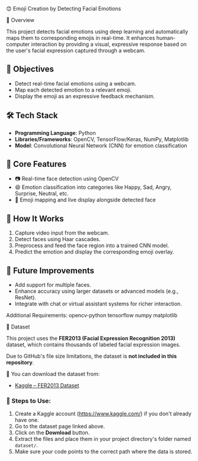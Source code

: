 😊 Emoji Creation by Detecting Facial Emotions

 📌 Overview

This project detects facial emotions using deep learning and automatically maps them to corresponding emojis in real-time.
It enhances human-computer interaction by providing a visual, expressive response based on the user's facial expression captured through a webcam.



## 🎯 Objectives

- Detect real-time facial emotions using a webcam.
- Map each detected emotion to a relevant emoji.
- Display the emoji as an expressive feedback mechanism.



## 🛠️ Tech Stack

- **Programming Language**: Python  
- **Libraries/Frameworks**: OpenCV, TensorFlow/Keras, NumPy, Matplotlib  
- **Model**: Convolutional Neural Network (CNN) for emotion classification



## 🧠 Core Features

- 📷 Real-time face detection using OpenCV
- 😄 Emotion classification into categories like Happy, Sad, Angry, Surprise, Neutral, etc.
- 🧩 Emoji mapping and live display alongside detected face



## 🧪 How It Works

1. Capture video input from the webcam.
2. Detect faces using Haar cascades.
3. Preprocess and feed the face region into a trained CNN model.
4. Predict the emotion and display the corresponding emoji overlay.



## 🚀 Future Improvements

- Add support for multiple faces.
- Enhance accuracy using larger datasets or advanced models (e.g., ResNet).
- Integrate with chat or virtual assistant systems for richer interaction.



Additional Requirements:
opencv-python
tensorflow
numpy
matplotlib


 📂 Dataset

This project uses the **FER2013 (Facial Expression Recognition 2013)** dataset, which contains thousands of labeled facial expression images.

Due to GitHub's file size limitations, the dataset is **not included in this repository**.

🔽 You can download the dataset from:

- [Kaggle – FER2013 Dataset](https://www.kaggle.com/datasets/msambare/fer2013)

### 📌 Steps to Use:
1. Create a Kaggle account  (https://www.kaggle.com/) if you don't already have one.
2. Go to the dataset page linked above.
3. Click on the **Download** button.
4. Extract the files and place them in your project directory's folder named `dataset/`.
5. Make sure your code points to the correct path where the data is stored.


